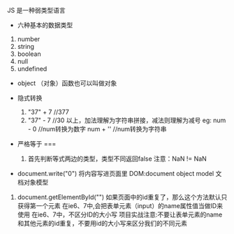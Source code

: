 JS 是一种弱类型语言
- 六种基本的数据类型
1. number
2. string
3. boolean
4. null
5. undefined
- object （对象）函数也可以叫做对象

- 隐式转换
  1. "37" + 7 //377
  2. "37" - 7 //30
  以上，加法理解为字符串拼接，减法则理解为减号
eg: num - 0 //num转换为数字
    num + '' //num转换为字符串

- 严格等于 ===
  1. 首先判断等式两边的类型，类型不同返回false
   注意：NaN != NaN

- document.write("0") 将内容写进页面里
DOM:document object model 文档对象模型
1. document.getElementById("")
如果页面中的id重复了，那么这个方法默认只获得第一个元素
在ie6、7中,会把表单元素（input）的name属性值当做ID来使用
在ie6、7中，不区分ID的大小写
项目实战注意:不要让表单元素的name和其他元素的id重复，不要用id的大小写来区分我们的不同元素

